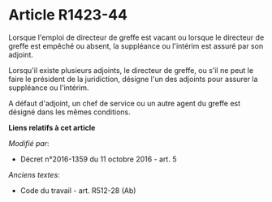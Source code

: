 # Article R1423-44

Lorsque l'emploi de directeur de greffe est vacant ou lorsque le directeur de greffe est empêché ou absent, la suppléance ou
l'intérim est assuré par son adjoint.

Lorsqu'il existe plusieurs adjoints, le directeur de greffe, ou s'il ne peut le faire le président de la juridiction, désigne
l'un des adjoints pour assurer la suppléance ou l'intérim.

A défaut d'adjoint, un chef de service ou un autre agent du greffe est désigné dans les mêmes conditions.

**Liens relatifs à cet article**

_Modifié par_:

  - Décret n°2016-1359 du 11 octobre 2016 - art. 5

_Anciens textes_:

  - Code du travail - art. R512-28 (Ab)
